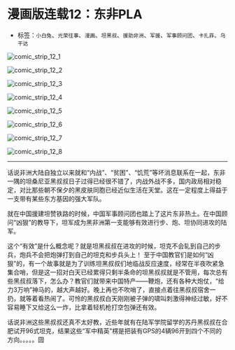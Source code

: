 # 漫画版连载12：东非PLA

* 标签：`小白兔`、`光荣往事`、`漫画`、`坦黑叔`、`援助非洲`、`军援`、`军事顾问团`、`卡扎菲`、`乌干达`

![comic_strip_12_1](../../assets/img/comic_strip_12_1.jpg)

![comic_strip_12_2](../../assets/img/comic_strip_12_2.jpg)

![comic_strip_12_3](../../assets/img/comic_strip_12_3.jpg)

![comic_strip_12_4](../../assets/img/comic_strip_12_4.jpg)

![comic_strip_12_5](../../assets/img/comic_strip_12_5.jpg)

![comic_strip_12_6](../../assets/img/comic_strip_12_6.jpg)

![comic_strip_12_7](../../assets/img/comic_strip_12_7.jpg)

![comic_strip_12_8](../../assets/img/comic_strip_12_8.jpg)

---
 
话说非洲大陆自独立以来就和“内战”、“贫困”、“饥荒”等坏消息联系在一起，东非一隅的坦桑尼亚黑叔叔日子过得已经很不错了，内战外战不多，国内政局相对稳定，对比那些朝不保夕的黑皮肤同胞已经近似生活在天堂。这在一定程度上得益于一支带有某些东方基因的强大军队。
 
就在中国援建坦赞铁路的时候，中国军事顾问团也踏上了这片东非热土。在中国顾问“凶狠”的教导下，坦军成为黑非洲第一支能够有效进行步、炮、坦协同进攻的陆军。

这个“有效”是什么概念呢？就是坦黑叔叔在进攻的时候，坦克不会轧到自己的步兵，炮兵不会把炮弹打到自己的坦克和步兵头上！
至于中国教官们是如何“凶狠”的，有一个故事就是为了训练坦黑叔叔们地临战反应速度，经常在半夜吹紧急集合哨，但是这一招对白天已经累得只剩半条命的坦黑叔叔就是不管用，每次总有些黑叔叔落下，怎么办？教官们就带来中国特产——鞭炮，还有各种大炮仗，“给力3万响”神马的，越大声越好。晚上再也不吹哨了，直接点着往黑叔叔宿舍一扔，就等着看热闹了。可怜的黑叔叔白天刚刚被子弹的啸叫刺激得神经过敏，好不容易睡下又给这么一炸，比拿着轻机枪打空包弹还有效。

话说非洲这些黑叔叔还真不太好教，近些年就有在陆军学院留学的苏丹黑叔叔在合肥试开96式坦克，结果这些“军中精英”楞是把装有GPS的4辆96开到四个不同的方向。。。。。囧
